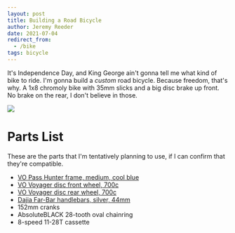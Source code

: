 ```yaml
---
layout: post
title: Building a Road Bicycle
author: Jeremy Reeder
date: 2021-07-04
redirect_from:
  - /bike
tags: bicycle
---
```


It's Independence Day, and King George ain't gonna tell me what kind of bike to
ride.  I'm gonna build a _custom_ road bicycle. Because freedom, that's why. A
1x8 chromoly bike with 35mm slicks and a big disc brake up front. No brake on
the rear, I don't believe in those.

![][frame-photo]

# Parts List

These are the parts that I'm tentatively planning to use, if I can confirm that
they're compatible.

- [VO Pass Hunter frame, medium, cool blue][frame]
- [VO Voyager disc front wheel, 700c][front-wheel]
- [VO Voyager disc rear wheel, 700c][rear-wheel]
- [Dajia Far-Bar handlebars, silver, 44mm][handlebar]
- 152mm cranks
- AbsoluteBLACK 28-tooth oval chainring
- 8-speed 11-28T cassette

[frame-photo]: https://cdn.shopify.com/s/files/1/2196/9775/products/blueprofile.jpg?v=1592251650

[frame]:       https://velo-orange.com/collections/pass-hunter/products/pass-hunter?variant=31812586766473
[front-wheel]: https://velo-orange.com/collections/wheels/products/voyager-disc-front-wheel?variant=16090221281329
[rear-wheel]:  https://velo-orange.com/collections/wheels/products/voyager-disc-rear-wheel?variant=16090226229297
[handlebar]:   https://velo-orange.com/collections/handlebars/products/dajia-cycleworks-far-bar-handlebar
